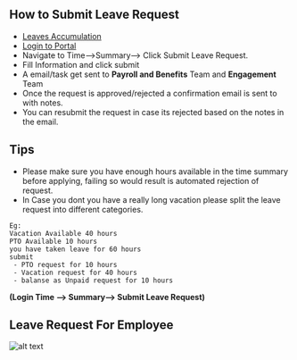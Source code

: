 How to Submit Leave Request
-----
 - [Leaves Accumulation](../../office/timesheets/leaves-accumulation.html "Leaves Accumulation")
 - [Login to Portal](../../office/forgot-password.html "Login")
 - Navigate to Time-->Summary--> Click Submit Leave Request.
 - Fill Information and click submit
 - A email/task get sent to **Payroll and Benefits** Team and **Engagement** Team
 - Once the request is approved/rejected a confirmation email is sent to with notes.
 - You can resubmit the request in case its rejected based on the notes in the email.

Tips
----

 - Please make sure you have enough hours available in the time summary before applying, failing so would result is automated rejection of request.
 - In Case you dont you have a really long vacation please split the leave request into different categories.

```
Eg: 
Vacation Available 40 hours
PTO Available 10 hours
you have taken leave for 60 hours
submit
 - PTO request for 10 hours
 - Vacation request for 40 hours
 - balanse as Unpaid request for 10 hours
```
     

**(Login   Time --> Summary--> Submit Leave Request)**

Leave Request For  Employee
-----
![alt text](../../images/timesheets/leave-request-for-consultant.png "Time")






